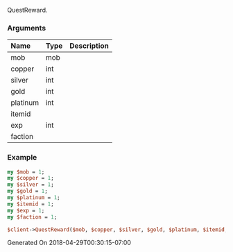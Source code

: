 QuestReward.
### Arguments
**Name**|**Type**|**Description**
:---|:---|:---
mob|mob|
copper|int|
silver|int|
gold|int|
platinum|int|
itemid||
exp|int|
faction||

### Example

```perl
my $mob = 1;
my $copper = 1;
my $silver = 1;
my $gold = 1;
my $platinum = 1;
my $itemid = 1;
my $exp = 1;
my $faction = 1;

$client->QuestReward($mob, $copper, $silver, $gold, $platinum, $itemid, $exp, $faction); # Returns void
```


Generated On 2018-04-29T00:30:15-07:00